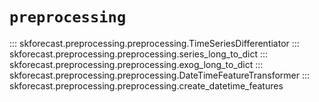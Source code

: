 # `preprocessing`

::: skforecast.preprocessing.preprocessing.TimeSeriesDifferentiator
::: skforecast.preprocessing.preprocessing.series_long_to_dict
::: skforecast.preprocessing.preprocessing.exog_long_to_dict
::: skforecast.preprocessing.preprocessing.DateTimeFeatureTransformer
::: skforecast.preprocessing.preprocessing.create_datetime_features 